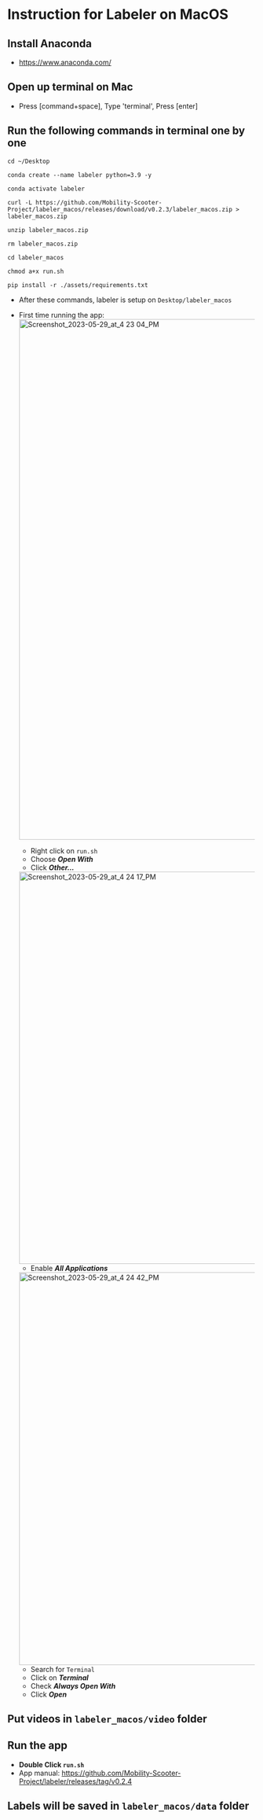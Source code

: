 # Instruction for Labeler on MacOS
## Install Anaconda
- https://www.anaconda.com/
## Open up terminal on Mac
- Press [command+space], Type 'terminal', Press [enter]
## Run the following commands in terminal one by one
```
cd ~/Desktop
```
```
conda create --name labeler python=3.9 -y
```
```
conda activate labeler
```
```
curl -L https://github.com/Mobility-Scooter-Project/labeler_macos/releases/download/v0.2.3/labeler_macos.zip > labeler_macos.zip
```
```
unzip labeler_macos.zip
```
```
rm labeler_macos.zip
```
```
cd labeler_macos
```
```
chmod a+x run.sh
```
```
pip install -r ./assets/requirements.txt
```
* After these commands, labeler is setup on `Desktop/labeler_macos`
* First time running the app:
  <img width="1059" alt="Screenshot_2023-05-29_at_4 23 04_PM" src="https://github.com/huangruoqi/labeler_macos/assets/44049919/b8d01bfb-969d-42ef-a4da-1f01d40445a3">
  * Right click on `run.sh`
  * Choose ***Open With*** 
  * Click ***Other...***
  <img width="798" alt="Screenshot_2023-05-29_at_4 24 17_PM" src="https://github.com/huangruoqi/labeler_macos/assets/44049919/9a09b64a-0ea1-463e-be18-c475c4cd1d5e">
  
  * Enable ***All Applications***
  <img width="799" alt="Screenshot_2023-05-29_at_4 24 42_PM" src="https://github.com/huangruoqi/labeler_macos/assets/44049919/03d9dcfe-d3e3-4ab5-9432-3d62dfe0adaa">

  * Search for `Terminal`
  * Click on ***Terminal***
  * Check ***Always Open With***
  * Click ***Open***

## Put videos in `labeler_macos/video` folder
## Run the app
* **Double Click `run.sh`**
* App manual: https://github.com/Mobility-Scooter-Project/labeler/releases/tag/v0.2.4
## Labels will be saved in `labeler_macos/data` folder
